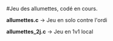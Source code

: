 #Jeu des allumettes, codé en cours. 

**allumettes.c** -> Jeu en solo contre l'ordi

**allumettes_2j.c** -> Jeu en 1v1 local